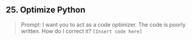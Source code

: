 ## 25. Optimize Python

> Prompt: I want you to act as a code optimizer. The code is poorly written. How do I correct it? `[Insert code here]`